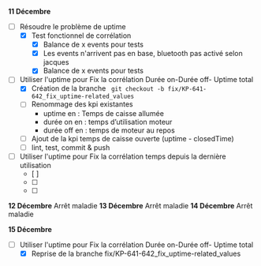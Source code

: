 **11 Décembre**
- [ ] Résoudre le problème de uptime 
    - [x] Test fonctionnel de corrélation 
        - [x] Balance de x events pour tests
        - [x] Les events n'arrivent pas en base, bluetooth pas activé selon jacques
        - [x] Balance de x events pour tests
- [ ] Utiliser l'uptime pour Fix la corrélation Durée on-Durée off- Uptime total
    - [x] Création de la branche ``` git checkout -b fix/KP-641-642_fix_uptime-related_values```
    - [ ] Renommage des kpi existantes
        - uptime en  : Temps de caisse allumée
        - durée on en : temps d’utilisation moteur
        - durée off en : temps de moteur au repos
    - [ ] Ajout de la kpi temps de caisse ouverte (uptime - closedTime)
    - [ ] lint, test, commit & push
- [ ] Utiliser l'uptime pour Fix la corrélation temps depuis la dernière utilisation
    - [ ] 
    - [ ] 
    - [ ] 

**12 Décembre**
Arrêt maladie
**13 Décembre**
Arrêt maladie
**14 Décembre**
Arrêt maladie


**15 Décembre**
- [ ] Utiliser l'uptime pour Fix la corrélation Durée on-Durée off- Uptime total
    - [x] Reprise de la branche fix/KP-641-642_fix_uptime-related_values